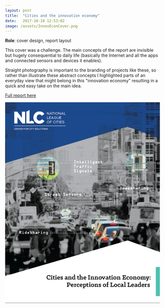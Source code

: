 ```yaml
---
layout: post
title:  "Cities and the innovation economy"
date:   2017-10-18 12:53:02
image: /assets/InnovEconCover.png
---
```


**Role**: cover design, report layout

This cover was a challenge. The main concepts of the report are invisible but hugely consequential to daily life (basically the Internet and all the apps and connected sensors and devices it enables).

Straight photography is important to the branding of projects like these, so rather than illustrate these abstract concepts I highlighted parts of an everyday view that might belong in this "innovation economy" resulting in a quick and easy take on the main idea.

[Full report here]((http://www.nlc.org/resource/cities-and-innovation-economy-perceptions-of-local-leaders))

[![Cities and the Innovation Economy](/assets/InnovEconCover.png)](http://www.nlc.org/resource/cities-and-innovation-economy-perceptions-of-local-leaders)
